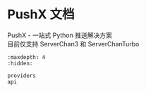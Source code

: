 # PushX 文档
  
PushX - 一站式 Python 推送解决方案  
目前仅支持 ServerChan3 和 ServerChanTurbo

```{toctree}
:maxdepth: 4
:hidden:

providers
api
```

